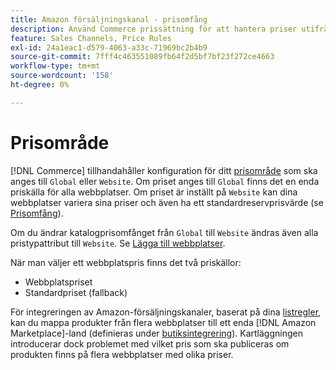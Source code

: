 ```yaml
---
title: Amazon försäljningskanal - prisomfång
description: Använd Commerce prissättning för att hantera priser utifrån flera webbplatser eller globalt.
feature: Sales Channels, Price Rules
exl-id: 24a1eac1-d579-4063-a33c-71969bc2b4b9
source-git-commit: 7fff4c463551089fb64f2d5bf7bf23f272ce4663
workflow-type: tm+mt
source-wordcount: '158'
ht-degree: 0%

---
```


# Prisområde

[!DNL Commerce] tillhandahåller konfiguration för ditt [prisområde](https://experienceleague.adobe.com/docs/commerce-admin/config/catalog/catalog.html#price) som ska anges till `Global` eller `Website`. Om priset anges till `Global` finns det en enda priskälla för alla webbplatser. Om priset är inställt på `Website` kan dina webbplatser variera sina priser och även ha ett standardreservprisvärde (se [Prisomfång](https://experienceleague.adobe.com/docs/commerce-admin/catalog/products/pricing/catalog-price-scope.html)).

Om du ändrar katalogprisomfånget från `Global` till `Website` ändras även alla pristypattribut till `Website`. Se [Lägga till webbplatser](https://experienceleague.adobe.com/docs/commerce-admin/stores-sales/site-store/stores.html#add-websites).

När man väljer ett webbplatspris finns det två priskällor:

- Webbplatspriset
- Standardpriset (fallback)

För integreringen av Amazon-försäljningskanaler, baserat på dina [listregler](./listing-rules.md), kan du mappa produkter från flera webbplatser till ett enda [!DNL Amazon Marketplace]-land (definieras under [butiksintegrering](./store-integration.md)). Kartläggningen introducerar dock problemet med vilket pris som ska publiceras om produkten finns på flera webbplatser med olika priser.
